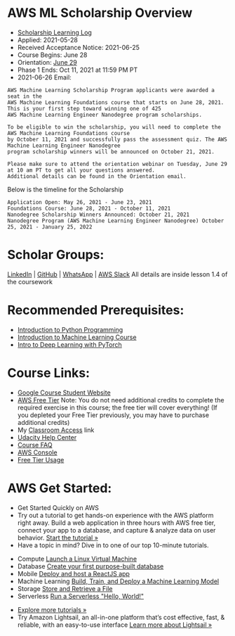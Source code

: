 # AWS ML Scholarship Overview 
* [Scholarship Learning Log](https://github.com/EO4wellness/leary-leerie/blob/master/AI-ML-topics/AWS%20Scholarship/scholarship-activity-log.md) 
* Applied: 2021-05-28
* Received Acceptance Notice: 2021-06-25
* Course Begins: June 28
* Orientation: [June 29](https://github.com/EO4wellness/leary-leerie/blob/master/AI-ML-topics/AWS%20Scholarship/Orientation-notes.md)
* Phase 1 Ends: Oct 11, 2021 at 11:59 PM PT
* 2021-06-26 Email: 
```
AWS Machine Learning Scholarship Program applicants were awarded a seat in the 
AWS Machine Learning Foundations course that starts on Ju‍ne 2‍8, 20‍21. 
This is your first step toward winning one of 425 
AWS Machine Learning Engineer Nanodegree program scholarships.

To be eligible to win the scholarship, you will need to complete the AWS Machine Learning Foundations course 
by Oc‍tober 1‍1, 20‍21 and successfully pass the assessment quiz. The AWS Machine Learning Engineer Nanodegree 
program scholarship winners will be announced on Oct‍ober 2‍1, 20‍21.

Please make sure to attend the orientation webinar on Tue‍sday, Ju‍ne 2‍9 at 1‍0 a‍m P‍T to get all your questions answered. 
Additional details can be found in the Orientation email.
```

Below is the timeline for the Scholarship 

    Application Open: May 26, 2021 - June 23, 2021 
    Foundations Course: June 28, 2021 - October 11, 2021 
    Nanodegree Scholarship Winners Announced: October 21, 2021 
    Nanodegree Program (AWS Machine Learning Engineer Nanodegree) October 25, 2021 - January 25, 2022


# Scholar Groups:
[LinkedIn](https://www.linkedin.com/groups/12545753/) | 
[GitHub](https://github.com/UdacityScholars/AWS-ML-Scholars) | 
[WhatsApp](https://chat.whatsapp.com/EsClWetDuGP5Si57UDhzUa) |
[AWS Slack](https://classroom.udacity.com/nanodegrees/nd065/parts/a5a4c41f-9cc7-48bd-9f00-582f35a7da53/modules/885b116b-2ca3-453a-8df1-4ea4b436b5da/lessons/c1d30c8e-64a2-49c5-9771-33dd8952227f/concepts/3ab6bb3b-2677-4dc0-92e6-8800ffb01568) All details are inside lesson 1.4 of the coursework 


# Recommended Prerequisites: 
-  [Introduction to Python Programming](https://www.udacity.com/course/introduction-to-python--ud1110)
-  [Introduction to Machine Learning Course](https://www.udacity.com/course/intro-to-machine-learning--ud120)
-  [Intro to Deep Learning with PyTorch](https://www.udacity.com/course/deep-learning-pytorch--ud188)

# Course Links: 
* [Google Course Student Website](https://sites.google.com/udacity.com/awsmachinelearningchallenge/home)
* [AWS Free Tier](https://aws.amazon.com/free/?all-free-tier.sort-by=item.additionalFields.SortRank&all-free-tier.sort-order=asc&awsf.Free%20Tier%20Types=*all&awsf.Free%20Tier%20Categories=*all) Note: You do not need additional credits to complete the required exercise in this course; the free tier will cover everything! (If you depleted your Free Tier previously, you may have to purchase additional credits)
* My [Classroom Access](https://www.google.com/url?q=https%3A%2F%2Fclassroom.udacity.com%2Fme&sa=D&sntz=1&usg=AFQjCNHslPK5Z8Uto-v8UgDh0gmdUVDQow) link
* [Udacity Help Center](https://www.google.com/url?q=https%3A%2F%2Fudacity.zendesk.com%2Fhc%2Fen-us%2Fsections%2F360013745151-AWS-Machine-Learning-Scholarship-Program&sa=D&sntz=1&usg=AFQjCNGFJerCeU9nxdwa_hegkxwMd6Pk5g)
* [Course FAQ](https://sites.google.com/udacity.com/awsmachinelearningchallenge/faqs)
* [AWS Console](https://aws.amazon.com/)
* [Free Tier Usage](https://docs.aws.amazon.com/awsaccountbilling/latest/aboutv2/tracking-free-tier-usage.html)

# AWS Get Started: 
* Get Started Quickly on AWS
* Try out a tutorial to get hands-on experience with the AWS platform right away.
 Build a web application in three hours with AWS free tier, connect your app to a database, and capture & analyze data on user behavior. 
[Start the tutorial »](https://4hs3rzdz.r.us-east-1.awstrack.me/L0/https:%2F%2Femail.awscloud.com%2Fdc%2FKwqiTCOQ16Q1JCi3MdelD3ZZGcncVANDEUTkhckMhmhtGfqbT96uiRbMQdD1kOeKWdrOjnYK9iPMPxTWOAcFf5g0djO4oeRvYdS3SzS5NAnZ_707tUQJR2h4jmIGZ1JAgzOIVdZwm44_FJtRECLtYSFF6L8Ox0ea7ew7-xOMwWauAstuD5RE7yAcxjaMf6km3vQoYKVxLQmCN21hqDqFwlb_pU340up2fEJE2-w4S23byOImxu9hCRToZQW09tB6fVrmQIBoeIGLkLZrp5u1Xoe0D-qvEaOPK-fZe7Jqp5olXWq3Eqsb3HeJd6Xut5QTTY8HdGDLiN5c_uy-RFne_PzJzRiDipkLwQGBnkqvR682kA6ROHZ22YyN1Sh1g6hf%2FMTEyLVRaTS03NjYAAAF-Fjz8acoURBzuDfDDVL8cP8V7r0EltlgX2S3XXsx9kYRtr9rFAF3Ces2vJpwWTugOJp3zErs=/1/0100017a774461de-d4783b4c-5a3e-4e2c-9a46-33a047f7fadb-000000/3CgwFLD-Uyjv8iAP0sNk3uhAgps=225)
* Have a topic in mind? Dive in to one of our top 10-minute tutorials.
- Compute 	[Launch a Linux Virtual Machine](https://4hs3rzdz.r.us-east-1.awstrack.me/L0/https:%2F%2Femail.awscloud.com%2Fdc%2FKwqiTCOQ16Q1JCi3MdelD3ZZGcncVANDEUTkhckMhmiIJfxnxf4lwMKZXcrCCTTJ4Zp83gWAu9XO_vviuqNivrSXBdOwzp-z6biUHg2hXCvt1iwbJozTgjCEbk7TH6cijqN4iWtOwPNa7b9dyu2SxiHym7Mrr9xtzTwo_ucOscW1rd1bKS3-6y45VlFxQ3xKxJm41jYQSZhqW58S3whSf0-zuky2TPq4EJO2C_TIPZUDxzA1DmYEFj9gDNg-AosGsOHw4Oq8hng4EmPIuOj0DUKdPiyXnlVF83bbTbdUJ-xs9hpQuwQxXw49x7w12Xenbjayex6kgt29_8nY845w7IUovzVfoobTzu2U0E95XrY=%2FMTEyLVRaTS03NjYAAAF-Fjz8acoURBzuDfDDVL8cP8V7r0EltlgX2S3XXsx9kYRtr9rFAF3Ces2vJpwWTugOJp3zErs=/2/0100017a774461de-d4783b4c-5a3e-4e2c-9a46-33a047f7fadb-000000/8RA840zvE5LhUvGES9WUnGqrXPw=225)
- Database 	[Create your first purpose-built database](https://4hs3rzdz.r.us-east-1.awstrack.me/L0/https:%2F%2Femail.awscloud.com%2Fdc%2FKwqiTCOQ16Q1JCi3MdelD9sCd73ybn5pIK6Q1s91TsIkWUIeRVK5zP9zNeV_sf0H0wzYGhJbK70No4CEpBW60R7Rn2F7z3NWuGSB3jSgg3cVcSrRv6mtxiqYQo5Ueo2bNTMWCLq3kdff3Nib4Sb69nPShxzSU18wC6MtbrvpkCuUr8nVWT_0GytRObewShb5EpYnHfdFZGjhV-1js0CdCKxbJGKO5JEmgCoXUCKBzsAEK1De2cMga6mfcFL9YS8NBoY6Qx4TiMnvayurOJxvpZ3uWvXS66IoRhn5I40TVTdr_0kN67_3kerhbH_Nvn_LgZtZptGpR8Uify_fJMxyFqJ0c0kDh4tM8z2gHqEJHPjP7VwePTaMb1Clc_K1SRN1ixCRcd3ARKNZQVbPp1qotA==%2FMTEyLVRaTS03NjYAAAF-Fjz8acoURBzuDfDDVL8cP8V7r0EltlgX2S3XXsx9kYRtr9rFAF3Ces2vJpwWTugOJp3zErs=/1/0100017a774461de-d4783b4c-5a3e-4e2c-9a46-33a047f7fadb-000000/Kc-jY__WS7Jmo5Mry0p1zRkce1o=225)
- Mobile 	[Deploy and host a ReactJS app](https://4hs3rzdz.r.us-east-1.awstrack.me/L0/https:%2F%2Femail.awscloud.com%2Fdc%2FKwqiTCOQ16Q1JCi3MdelD3ZZGcncVANDEUTkhckMhmiIJfxnxf4lwMKZXcrCCTTJuUoIgkQfUzGK-VRgj5OQpBKidA4-s3jqWa6hIXDZXpvv3oUl6KHINkweWXpdiScc-nVoD5FZjwrTFCWShPErCtY7R5PCGFnw-7wVYnQg6aA99jUyfNPk1jMPO0ivWkTiW7PgGtvRn9cK5JioAj-7qldmTmgLkiMjXHDId209_bHMQ8EXc8os-LqFHRJl6NuAstRfXlCwmfEFJz2VuvEp2jkPHn4ff-E0AEaKSeuoyaXqBdAJhSTevqfRSHiXfCrYW9otL3QDcvRJmG8Sj204HUJE3t0AIcIxiA6sMTvM70Q=%2FMTEyLVRaTS03NjYAAAF-Fjz8acoURBzuDfDDVL8cP8V7r0EltlgX2S3XXsx9kYRtr9rFAF3Ces2vJpwWTugOJp3zErs=/2/0100017a774461de-d4783b4c-5a3e-4e2c-9a46-33a047f7fadb-000000/XJ26zmR7cp4YuUTW4JFmeZGeaqU=225)
- Machine Learning 	[Build, Train, and Deploy a Machine Learning Model](https://4hs3rzdz.r.us-east-1.awstrack.me/L0/https:%2F%2Femail.awscloud.com%2Fdc%2FKwqiTCOQ16Q1JCi3MdelD3ZZGcncVANDEUTkhckMhmiIJfxnxf4lwMKZXcrCCTTJu5oSediy732kqeMtKsd4dw4-FnrZkuE4E2uPZl5FIjGE0FyIGCfKrijKjxqbWzk7f41obiWgAPYMc7IDYSQWOmYoX6mh1brwmLJ5_yH8zFQEczlxA8JXD6Fy9dfbgLSPzOXfjNZxWnMCscjCmlGFa8-Wp_WilzmsiQAzEWJ8YKUaE-nQVjvWv4rDG3BfLKc3c5rNCacCEIRGzeeF-yu_9R_-whuexLhMTJFEC-Kj0LCbFq1UIihIuoVgR-qunSf_auJAHPsS91qsKQJEv73ojMReNw1QjBubLN7lR_E7-e_cB2-Y5SjISSS2tgOCLhKDUr_AKtcni13fMb4C0VPjCQ==%2FMTEyLVRaTS03NjYAAAF-Fjz8acoURBzuDfDDVL8cP8V7r0EltlgX2S3XXsx9kYRtr9rFAF3Ces2vJpwWTugOJp3zErs=/2/0100017a774461de-d4783b4c-5a3e-4e2c-9a46-33a047f7fadb-000000/pw8C0cZkkHKep6w4_ZFFqy0Umj8=225)
- Storage 	[Store and Retrieve a File](https://4hs3rzdz.r.us-east-1.awstrack.me/L0/https:%2F%2Femail.awscloud.com%2Fdc%2FKwqiTCOQ16Q1JCi3MdelD3ZZGcncVANDEUTkhckMhmiIJfxnxf4lwMKZXcrCCTTJqWze6gz97eg5wOGkimL5mmGDB2NMJmG0HyVjTpFxghaFzoqHMbzR_5n5vtGvMzu7VszRYsgvYc7zEe9HvPt1FTvjcPSn4lHRQCw6HUtEW-vcjedgFHRp9ZiIm19L2-6aZIBWuk6Wo1tKrGRN6oumNVDyuOgFCrrwvEvQMRfpuVxWusO-m7BJAAVTEngBrIyjvk9Rp-U20MDiHEQ3p7TM9Q7sVzfwkixV1_PXV7RhQ1cJxiAefqLQ3ARxvRK-l2YgOMel3sRYvUtuaM7W5I6P379pYT-o7SkEeeHUUGKWiHc=%2FMTEyLVRaTS03NjYAAAF-Fjz8acoURBzuDfDDVL8cP8V7r0EltlgX2S3XXsx9kYRtr9rFAF3Ces2vJpwWTugOJp3zErs=/2/0100017a774461de-d4783b4c-5a3e-4e2c-9a46-33a047f7fadb-000000/O15gbVAIrtLG5yfeKwKDa5ag0ws=225)
- Serverless 	[Run a Serverless "Hello, World!"](https://4hs3rzdz.r.us-east-1.awstrack.me/L0/https:%2F%2Femail.awscloud.com%2Fdc%2FKwqiTCOQ16Q1JCi3MdelD3ZZGcncVANDEUTkhckMhmiIJfxnxf4lwMKZXcrCCTTJ2GXxSa2MxFKIYV84mBVITxPkJPh4NjkCppZef-UfEUqSVlQ5f1neGKk_ZC_rsRyZMAvLc7I9QW5DvwuK6ezzyTXW3aoMo91rHePp4fhns7wmtCaToEzVWiT3cpR4sbCAH-xJCRwZfue-jfjhoMRTvnnPcdb6H05J5xrORiWz_awWzn2F_Vo7gjVKoP6yIhRLiX7-lZL_f5ZZxp6oo0FSj2FCtRWK2OITTDXjhSrYxQEDFEyFU9PbHQ3nzwpDCojL3xqRoYPhj-6UD9H0kdN02xcMSFIyjRSZsSdJmqDZ1Sk=%2FMTEyLVRaTS03NjYAAAF-Fjz8acoURBzuDfDDVL8cP8V7r0EltlgX2S3XXsx9kYRtr9rFAF3Ces2vJpwWTugOJp3zErs=/2/0100017a774461de-d4783b4c-5a3e-4e2c-9a46-33a047f7fadb-000000/nYw1YH1-45I5jwi1zuZ8vGVjCL8=225)
* [Explore more tutorials »](https://4hs3rzdz.r.us-east-1.awstrack.me/L0/https:%2F%2Femail.awscloud.com%2Fdc%2FKwqiTCOQ16Q1JCi3MdelD3ZZGcncVANDEUTkhckMhmgYgptAEpS78d5S8BrqXZ9LIpjUcZbg-SaTS-a0ZC9UGm8JOaqeEzX0TLYKVJ1yT74TfIzKtUS48zUb1KuHB7ganIs5fvN48j0n5hHzcfS2MbMEh26n65_ilo5Dx84M-asL45TC2dH7llkAPq9bi0GTM4a3y6rYdJde3h0Uz1vdKe4_Kx33p4nEc8mpMUBwO2Xh7zBZwovmvWdulhUxps10iBtBSjzN9hSY0WwB7NuEzVPJOTrYF7VySezuoV8p0ra97tpryytb2vwg1Ijbp-eX%2FMTEyLVRaTS03NjYAAAF-Fjz8acoURBzuDfDDVL8cP8V7r0EltlgX2S3XXsx9kYRtr9rFAF3Ces2vJpwWTugOJp3zErs=/1/0100017a774461de-d4783b4c-5a3e-4e2c-9a46-33a047f7fadb-000000/ZMo4kAgw3YvjLf8yCInfutAmmEg=225)
* Try Amazon Lightsail, an all-in-one platform that’s cost effective, fast, & reliable, with an easy-to-use interface
[Learn more about Lightsail »](https://4hs3rzdz.r.us-east-1.awstrack.me/L0/https:%2F%2Femail.awscloud.com%2FMTEyLVRaTS03NjYAAAF-Fjz8acZhpBoll5sjxP9_SrS-NC0oBU6Jp-VxQ6weaRhaVFVhB0RU1pEreg4ISCSH5p6s_B0=/1/0100017a774461de-d4783b4c-5a3e-4e2c-9a46-33a047f7fadb-000000/5uE5JimRA6KD6awg21G0xKqIwX4=225)

